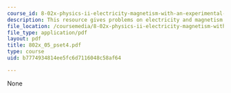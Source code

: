```yaml
---
course_id: 8-02x-physics-ii-electricity-magnetism-with-an-experimental-focus-spring-2005
description: This resource gives problems on electricity and magnetism.
file_location: /coursemedia/8-02x-physics-ii-electricity-magnetism-with-an-experimental-focus-spring-2005/b7774934814ee5fc6d7116048c58af64_802x_05_pset4.pdf
file_type: application/pdf
layout: pdf
title: 802x_05_pset4.pdf
type: course
uid: b7774934814ee5fc6d7116048c58af64

---
```

None